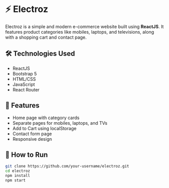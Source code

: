 # ⚡ Electroz

Electroz is a simple and modern e-commerce website built using **ReactJS**. It features product categories like mobiles, laptops, and televisions, along with a shopping cart and contact page.



## 🛠️ Technologies Used

- ReactJS
- Bootstrap 5
- HTML/CSS
- JavaScript
- React Router

## 📂 Features

- Home page with category cards
- Separate pages for mobiles, laptops, and TVs
- Add to Cart using localStorage
- Contact form page
- Responsive design

## 🚀 How to Run

```bash
git clone https://github.com/your-username/electroz.git
cd electroz
npm install
npm start
